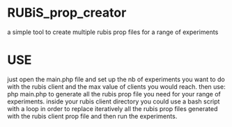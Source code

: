 # RUBiS_prop_creator
a simple tool to create multiple rubis prop files for a range of experiments

# USE

just open the main.php file and set up the nb of experiments you want to do with the rubis client and the max value of clients you would reach.
then use: php main.php 
to generate all the rubis prop file you need for your range of experiments.
inside your rubis client directory you could use a bash script with a loop in order to replace iteratively all the rubis prop files generated with the rubis client prop file and then run the experiments.
